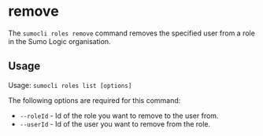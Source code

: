 # remove

The `sumocli roles remove` command removes the specified user from a role in the Sumo Logic organisation.

## Usage

Usage: `sumocli roles list [options]`

The following options are required for this command:

* `--roleId` - Id of the role you want to remove to the user from.
* `--userId` - Id of the user you want to remove from the role.